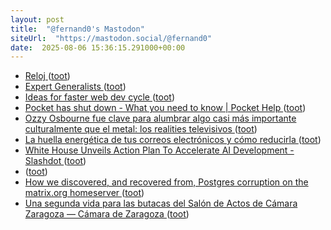 ```yaml
---
layout: post
title:  "@fernand0's Mastodon"
siteUrl:  "https://mastodon.social/@fernand0"
date:  2025-08-06 15:36:15.291000+00:00
---
```

*  [Reloj ](https://www.flickr.com/photos/fernand0/54677775326) ([toot](https://mastodon.social/@fernand0/114982556486082206))
*  [Expert Generalists ](https://martinfowler.com/articles/expert-generalist.html#GrowingExpertGeneralist) ([toot](https://mastodon.social/@fernand0/114982554051577214))
*  [Ideas for faster web dev cycle ](https://blog.kowalczyk.info/til-ideas-for-faster-web-dev-cycle.htm) ([toot](https://mastodon.social/@fernand0/114982354479464128))
*  [Pocket has shut down - What you need to know \| Pocket Help ](https://support.mozilla.org/en-US/kb/future-of-pocke) ([toot](https://mastodon.social/@fernand0/114981634315901409))
*  [Ozzy Osbourne fue clave para alumbrar algo casi más importante culturalmente que el metal: los realities televisivos ](https://www.xataka.com/cine-y-tv/ozzy-osbourne-fue-clave-para-alumbrar-algo-casi-importante-culturalmente-que-metal-realities-televisivo) ([toot](https://mastodon.social/@fernand0/114981363423251042))
*  [La huella energética de tus correos electrónicos y cómo reducirla ](https://wwwhatsnew.com/2025/07/23/la-huella-energetica-de-tus-correos-electronicos-y-como-reducirla) ([toot](https://mastodon.social/@fernand0/114981104595080273))
*  [White House Unveils Action Plan To Accelerate AI Development - Slashdot ](https://slashdot.org/story/25/07/23/152244/white-house-unveils-action-plan-to-accelerate-ai-developmen) ([toot](https://mastodon.social/@fernand0/114980960010089442))
*  [ ](https://ohai.social/@tdyfqdb) ([toot](https://mastodon.social/@fernand0/114980179424830746))
*  [How we discovered, and recovered from, Postgres corruption on the matrix.org homeserver ](https://matrix.org/blog/2025/07/postgres-corruption-postmortem) ([toot](https://mastodon.social/@fernand0/114979226932766113))
*  [Una segunda vida para las butacas del Salón de Actos de Cámara Zaragoza — Cámara de Zaragoza ](https://www.camarazaragoza.com/actualidad/una-segunda-vida-para-las-butacas-del-salon-de-actos-de-camara-zaragoza) ([toot](https://mastodon.social/@fernand0/114977374269654128))
